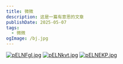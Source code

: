 ```yaml
---
title: 微微
description: 这是一篇有意思的文章
publishDate: 2025-05-07
tags:
  - 微微
ogImage: /bj.jpg
---
```

[![pELNFgI.jpg](https://s21.ax1x.com/2025/05/07/pELNFgI.jpg)](https://imgse.com/i/pELNFgI)
[![pELNkvt.jpg](https://s21.ax1x.com/2025/05/07/pELNkvt.jpg)](https://imgse.com/i/pELNkvt)
[![pELNEKP.jpg](https://s21.ax1x.com/2025/05/07/pELNEKP.jpg)](https://imgse.com/i/pELNEKP)
